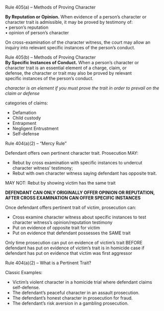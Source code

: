 Rule 405(a) – Methods of Proving Character  

**By Reputation or Opinion.**
When evidence of a person’s character or character trait is admissible, it may be proved by testimony of:  
• person’s reputation  
• opinion of person’s character  

On cross-examination of the character witness, the court may allow an inquiry into relevant specific instances of the person’s conduct.



Rule 405(b) – Methods of Proving Character  
**By Specific Instances of Conduct.**
When a person’s character or  
character trait is an essential element of a charge, claim, or  
defense, the character or trait may also be proved by relevant  
specific instances of the person’s conduct.

*character is an element if you must prove the trait in order to prevail on the claim or defense*

categories of claims:
- Defamation
- Child custody
- Entrapment
- Negligent Entrustment
- Self-defense

Rule 404(a)(2) – “Mercy Rule”  

Defendant offers own pertinent character trait. Prosecution MAY:  
- Rebut by cross examination with specific instances to undercut character witness’ testimony;
- Rebut with own character witness saying defendant has opposite trait.  

MAY NOT: Rebut by showing victim has the same trait

****DEFENDANT CAN ONLY ORIGINALLY OFFER OPINION OR REPUTATION, AFTER CROSS EXAMINATION CAN OFFER SPECIFIC INSTANCES****

Once defendant offers pertinent trait of victim, prosecution can:  
- Cross examine character witness about specific instances to test character witness’s opinion/reputation testimony
- Put on evidence of opposite trait for victim
- Put on evidence that defendant possesses the SAME trait

Only time prosecution can put on evidence of victim’s trait BEFORE defendant has put on evidence of victim’s trait is in homicide case if defendant has put on evidence that victim was first aggressor

Rule 404(a)(2) – What is a Pertinent Trait?  

Classic Examples:  
- Victim’s violent character in a homicide trial where defendant claims self-defense.
- The defendant’s peaceful character in an assault prosecution.
- The defendant’s honest character in prosecution for fraud.
- The defendant’s risk aversion in a gambling prosecution.